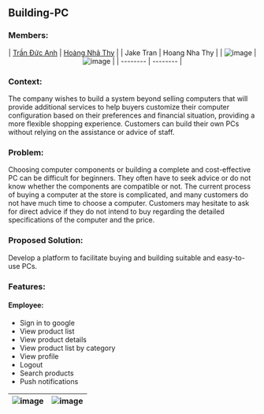 ## Building-PC

### Members:

<div align="center">

| [Trần Đức Anh](https://www.facebook.com/tran.duc.anh.9101) | [Hoàng Nhã Thy](https://www.facebook.com/OrieSocuteee) |
| Jake Tran | Hoang Nha Thy |
| ![image](https://user-images.githubusercontent.com/77708167/224860167-ec3256a2-f684-4be5-9013-1c2871bdfb41.png) | ![image](https://user-images.githubusercontent.com/77708167/224860384-ed45edbb-2b11-4be6-ac69-fd9122ce2d51.png) |
| -------- | -------- |

</div>

### Context:
The company wishes to build a system beyond selling computers that will provide additional services to help buyers customize their computer configuration based on their preferences and financial situation, providing a more flexible shopping experience. Customers can build their own PCs without relying on the assistance or advice of staff.

### Problem:
Choosing computer components or building a complete and cost-effective PC can be difficult for beginners. They often have to seek advice or do not know whether the components are compatible or not. The current process of buying a computer at the store is complicated, and many customers do not have much time to choose a computer. Customers may hesitate to ask for direct advice if they do not intend to buy regarding the detailed specifications of the computer and the price.

### Proposed Solution:
Develop a platform to facilitate buying and building suitable and easy-to-use PCs.

### Features:
#### Employee:
- Sign in to google
- View product list
- View product details
- View product list by category
- View profile
- Logout
- Search products
- Push notifications

<div align="center">

| ![image](https://user-images.githubusercontent.com/77708167/224859799-bf54f0c2-33d6-4745-b32c-cb230de24bb4.png) | ![image](https://user-images.githubusercontent.com/77708167/224859916-9d57c923-05f5-4a01-b8bb-3e1827e7d49c.png) |
| -------- | -------- |

</div>


